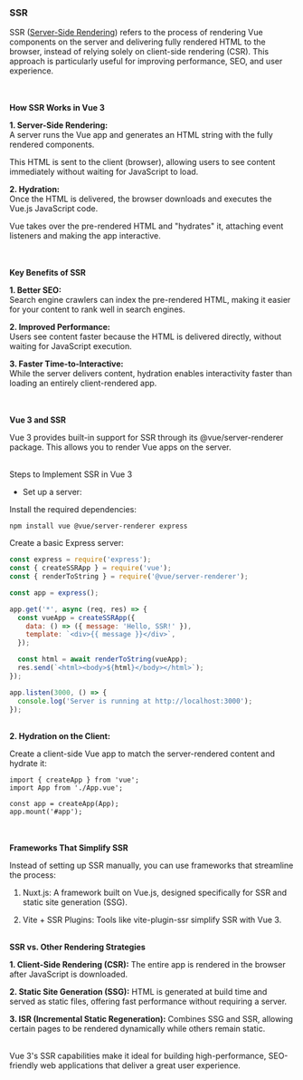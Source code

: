 ### SSR


SSR (<ins>Server-Side Rendering</ins>) refers to the process of rendering Vue components on the server and delivering fully rendered HTML to the browser, instead of relying solely on client-side rendering (CSR). This approach is particularly useful for improving performance, SEO, and user experience.

\
\
**How SSR Works in Vue 3**

**1. Server-Side Rendering:**<br>
A server runs the Vue app and generates an HTML string with the fully rendered components.

This HTML is sent to the client (browser), allowing users to see content immediately without waiting for JavaScript to load.



**2. Hydration:**<br>
Once the HTML is delivered, the browser downloads and executes the Vue.js JavaScript code.

Vue takes over the pre-rendered HTML and "hydrates" it, attaching event listeners and making the app interactive.


\
\
**Key Benefits of SSR**

**1. Better SEO:**</br>
Search engine crawlers can index the pre-rendered HTML, making it easier for your content to rank well in search engines.



**2. Improved Performance:**</br>
Users see content faster because the HTML is delivered directly, without waiting for JavaScript execution.



**3. Faster Time-to-Interactive:**</br>
While the server delivers content, hydration enables interactivity faster than loading an entirely client-rendered app.


\
\
**Vue 3 and SSR**

Vue 3 provides built-in support for SSR through its @vue/server-renderer package. This allows you to render Vue apps on the server.

\
Steps to Implement SSR in Vue 3

+ Set up a server:

Install the required dependencies:

```JS
npm install vue @vue/server-renderer express
```

Create a basic Express server:

```js
const express = require('express');
const { createSSRApp } = require('vue');
const { renderToString } = require('@vue/server-renderer');

const app = express();

app.get('*', async (req, res) => {
  const vueApp = createSSRApp({
    data: () => ({ message: 'Hello, SSR!' }),
    template: `<div>{{ message }}</div>`,
  });

  const html = await renderToString(vueApp);
  res.send(`<html><body>${html}</body></html>`);
});

app.listen(3000, () => {
  console.log('Server is running at http://localhost:3000');
});
```

\
**2. Hydration on the Client:**

Create a client-side Vue app to match the server-rendered content and hydrate it:

```JS
import { createApp } from 'vue';
import App from './App.vue';

const app = createApp(App);
app.mount('#app');
```

\
\
**Frameworks That Simplify SSR**

Instead of setting up SSR manually, you can use frameworks that streamline the process:

1. Nuxt.js: A framework built on Vue.js, designed specifically for SSR and static site generation (SSG).

2. Vite + SSR Plugins: Tools like vite-plugin-ssr simplify SSR with Vue 3.

\
**SSR vs. Other Rendering Strategies**

**1. Client-Side Rendering (CSR):** The entire app is rendered in the browser after JavaScript is downloaded.

**2. Static Site Generation (SSG):** HTML is generated at build time and served as static files, offering fast performance without requiring a server.

**3. ISR (Incremental Static Regeneration):** Combines SSG and SSR, allowing certain pages to be rendered dynamically while others remain static.

\
Vue 3's SSR capabilities make it ideal for building high-performance, SEO-friendly web applications that deliver a great user experience.

